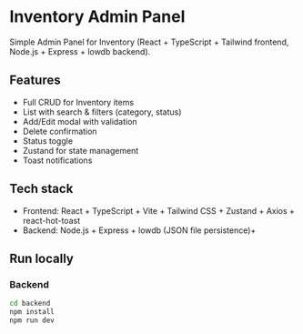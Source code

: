 # Inventory Admin Panel

Simple Admin Panel for Inventory (React + TypeScript + Tailwind frontend, Node.js + Express + lowdb backend).

## Features
- Full CRUD for Inventory items
- List with search & filters (category, status)
- Add/Edit modal with validation
- Delete confirmation
- Status toggle
- Zustand for state management
- Toast notifications

## Tech stack
- Frontend: React + TypeScript + Vite + Tailwind CSS + Zustand + Axios + react-hot-toast
- Backend: Node.js + Express + lowdb (JSON file persistence)+

## Run locally

### Backend
```bash
cd backend
npm install
npm run dev

